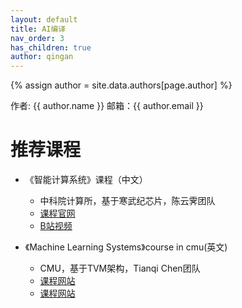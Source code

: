 ```yaml
---
layout: default
title: AI编译
nav_order: 3
has_children: true
author: qingan
---
```


{% assign author = site.data.authors[page.author] %}
<div> 作者: {{ author.name }}  
 邮箱：{{ author.email }}
</div>


# 推荐课程
- 《智能计算系统》课程（中文）
    - 中科院计算所，基于寒武纪芯片，陈云霁团队
    - [课程官网](http://novel.ict.ac.cn/aics)
    - [B站视频](https://space.bilibili.com/494117284)
    
- 《Machine Learning Systems》course in cmu(英文)
    - CMU，基于TVM架构，Tianqi Chen团队
    - [课程网站](https://tqchen.com/teaching)
    - [课程网站](https://catalyst.cs.cmu.edu/15-884-mlsys-sp21/)

